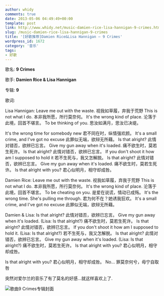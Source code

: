 ```yaml
---
author: whidy
comments: true
date: 2013-05-06 04:49:49+00:00
template: post
link: http://www.whidy.net/music-damien-rice-lisa-hannigan-9-crimes.html
slug: /music-damien-rice-lisa-hannigan-9-crimes
title: '[好歌推荐]Damien Rice&Lisa Hannigan – 9 Crimes'
wordpress_id: 1672
category: '音乐'
tags:
- 好歌
---
```


歌名: **9 Crimes**

歌手: **Damien Rice & Lisa Hannigan**

专辑: **9**

歌词:

Lisa Hannigan:
Leave me out with the waste.
视我如草履，弃我于荒野
This is not what I do.
本非我所愿，所行莫奈何。
It's the wrong kind of place.
沦落于此境，回首不堪言。
To be thinking of you.
思汝如满月，思汝已决堤。

<!-- more -->

It's the wrong time for somebody new
君不同在时，纵情强欢颜。
It's a small crime, and I've got no excuse
此罪似无端，欲辩无所藉。
Is that alright?
此情对错否，欲辨已忘言。
Give my gun away when it's loaded.
痛不欲生时，莫若生死许。
Is that alright?
此情对错否，欲辨已忘言。
If you don't shoot it how am I supposed to hold it
若不生死与，我又怎解脱。
Is that alright?
此情对错否，欲辨已忘言。
Give my gun away when it's loaded.
痛不欲生时，莫若生死许。
Is that alright with you?
君心似明月，相守却成咎。

Damien Rice:
Leave me out with the waste.
视我如草履，弃我于荒野
This is not what I do.
本非我所愿，所行莫奈何。
It's the wrong kind of place.
沦落于此境，回首不堪言。
To be cheating on you.
是爱在说谎，情动已成殇。
It's the wrong time. She's pulling me through.
君为何不在？她诱我狂欢。
It's a small crime, and I've got no excuse
此罪似无端，欲辩无所藉。

Damien & Lisa:
Is that alright?
此情对错否，欲辨已忘言。
Give my gun away when it's loaded. (Lisa: Is that alright?)
痛不欲生时，莫若生死许。
Is that alright?
此情对错否，欲辨已忘言。
If you don't shoot it how am I supposed to hold it. (Lisa: Is that alright?)
若不生死与，我又怎解脱。
Is that alright?
此情对错否，欲辨已忘言。
Give my gun away when it's loaded. (Lisa: Is that alright?)
痛不欲生时，莫若生死许。
Is that alright with you?
君心似明月，相守却成咎。

Is that alright with you?
君心似明月，相守却成咎。
No…
罪莫奈何兮，毋宁自取咎

突然对爱尔兰的音乐了有了莫名的好感...就这样喜欢上了.

![歌曲9 Crimes专辑封面](http://www.whidy.net/wp-content/uploads/2013/05/9.jpg)


